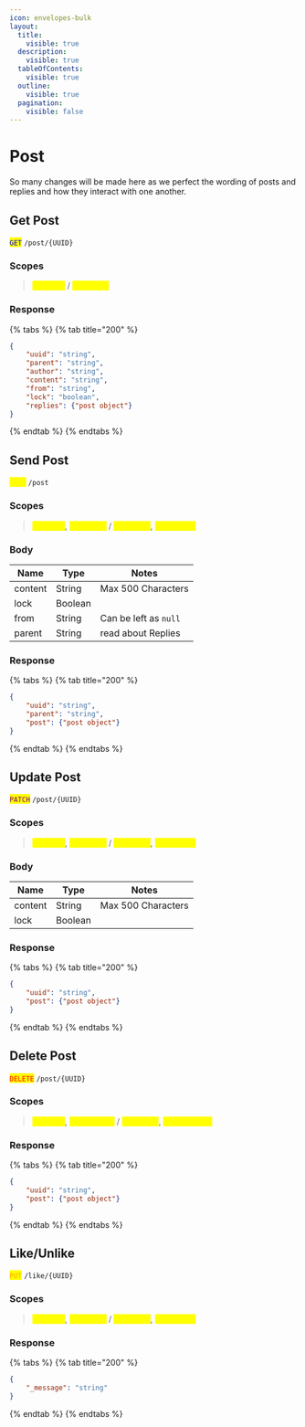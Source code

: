 ```yaml
---
icon: envelopes-bulk
layout:
  title:
    visible: true
  description:
    visible: true
  tableOfContents:
    visible: true
  outline:
    visible: true
  pagination:
    visible: false
---
```


# Post

So many changes will be made here as we perfect the wording of posts and replies and how they interact with one another.

## Get Post

<mark style="color:blue;">`GET`</mark> `/post/{UUID}`

### Scopes

> <mark style="color:yellow;">`post.get`</mark> / <mark style="color:yellow;">`reply.get`</mark>

### Response

{% tabs %}
{% tab title="200" %}
```json
{
    "uuid": "string",
    "parent": "string",
    "author": "string",
    "content": "string",
    "from": "string",
    "lock": "boolean",
    "replies": {"post object"}
}
```
{% endtab %}
{% endtabs %}

## Send Post

<mark style="color:yellow;">`POST`</mark> `/post`

### Scopes

> <mark style="color:yellow;">`post.get`</mark>, <mark style="color:yellow;">`post.send`</mark> / <mark style="color:yellow;">`reply.get`</mark>, <mark style="color:yellow;">`reply.post`</mark>

### Body

| Name    | Type    | Notes                 |
| ------- | ------- | --------------------- |
| content | String  | Max 500 Characters    |
| lock    | Boolean |                       |
| from    | String  | Can be left as `null` |
| parent  | String  | read about Replies    |

### Response

{% tabs %}
{% tab title="200" %}
```json
{
    "uuid": "string",
    "parent": "string",
    "post": {"post object"}
}
```
{% endtab %}
{% endtabs %}

## Update Post

<mark style="color:purple;">`PATCH`</mark> `/post/{UUID}`

### Scopes

> <mark style="color:yellow;">`post.get`</mark>, <mark style="color:yellow;">`post.edit`</mark> / <mark style="color:yellow;">`reply.get`</mark>, <mark style="color:yellow;">`reply.edit`</mark>

### Body

| Name    | Type    | Notes              |
| ------- | ------- | ------------------ |
| content | String  | Max 500 Characters |
| lock    | Boolean |                    |

### Response

{% tabs %}
{% tab title="200" %}
```json
{
    "uuid": "string",
    "post": {"post object"}
}
```
{% endtab %}
{% endtabs %}

## Delete Post

<mark style="color:red;">`DELETE`</mark> `/post/{UUID}`

### Scopes

> <mark style="color:yellow;">`post.get`</mark>, <mark style="color:yellow;">`post.delete`</mark> / <mark style="color:yellow;">`reply.get`</mark>, <mark style="color:yellow;">`reply.delete`</mark>

### Response

{% tabs %}
{% tab title="200" %}
```json
{
    "uuid": "string",
    "post": {"post object"}
}
```
{% endtab %}
{% endtabs %}

## Like/Unlike

<mark style="color:orange;">`PUT`</mark> `/like/{UUID}`

### Scopes

> <mark style="color:yellow;">`post.get`</mark>, <mark style="color:yellow;">`post.like`</mark> / <mark style="color:yellow;">`reply.get`</mark>, <mark style="color:yellow;">`reply.like`</mark>

### Response

{% tabs %}
{% tab title="200" %}
```json
{
    "_message": "string"
}
```
{% endtab %}
{% endtabs %}
